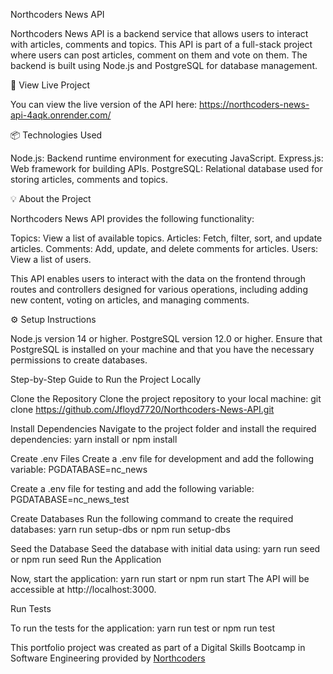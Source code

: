 Northcoders News API

Northcoders News API is a backend service that allows users to interact with articles, comments and topics. This API is part of a full-stack project where users can post articles, comment on them and vote on them. The backend is built using Node.js and PostgreSQL for database management.

🔗 View Live Project

You can view the live version of the API here:
https://northcoders-news-api-4aqk.onrender.com/

📦 Technologies Used

Node.js: Backend runtime environment for executing JavaScript.
Express.js: Web framework for building APIs.
PostgreSQL: Relational database used for storing articles, comments and topics.

💡 About the Project

Northcoders News API provides the following functionality:

Topics: View a list of available topics.
Articles: Fetch, filter, sort, and update articles.
Comments: Add, update, and delete comments for articles.
Users: View a list of users.

This API enables users to interact with the data on the frontend through routes and controllers designed for various operations, including adding new content, voting on articles, and managing comments.

⚙️ Setup Instructions

Node.js version 14 or higher.
PostgreSQL version 12.0 or higher.
Ensure that PostgreSQL is installed on your machine and that you have the necessary permissions to create databases.

Step-by-Step Guide to Run the Project Locally

Clone the Repository
Clone the project repository to your local machine:
git clone https://github.com/Jfloyd7720/Northcoders-News-API.git

Install Dependencies
Navigate to the project folder and install the required dependencies:
yarn install or npm install

Create .env Files
Create a .env file for development and add the following variable:
PGDATABASE=nc_news

Create a .env file for testing and add the following variable:
PGDATABASE=nc_news_test

Create Databases
Run the following command to create the required databases:
yarn run setup-dbs or npm run setup-dbs

Seed the Database
Seed the database with initial data using:
yarn run seed or npm run seed
Run the Application

Now, start the application:
yarn run start or npm run start
The API will be accessible at http://localhost:3000.

Run Tests

To run the tests for the application:
yarn run test or npm run test

This portfolio project was created as part of a Digital Skills Bootcamp in Software Engineering provided by [Northcoders](https://northcoders.com/)
